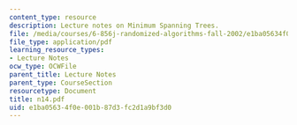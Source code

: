 ```yaml
---
content_type: resource
description: Lecture notes on Minimum Spanning Trees.
file: /media/courses/6-856j-randomized-algorithms-fall-2002/e1ba05634f0e001b87d3fc2d1a9bf3d0_n14.pdf
file_type: application/pdf
learning_resource_types:
- Lecture Notes
ocw_type: OCWFile
parent_title: Lecture Notes
parent_type: CourseSection
resourcetype: Document
title: n14.pdf
uid: e1ba0563-4f0e-001b-87d3-fc2d1a9bf3d0
---
```

